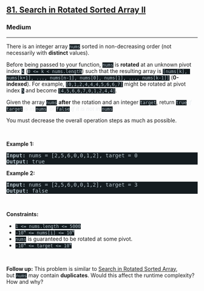 <h2><a href="https://leetcode.com/problems/search-in-rotated-sorted-array-ii/">81. Search in Rotated Sorted Array II</a></h2><h3>Medium</h3><hr><div><p>There is an integer array <code style="background-color: rgb(20, 28, 32) !important; color: rgb(183, 198, 206) !important;">nums</code> sorted in non-decreasing order (not necessarily with <strong>distinct</strong> values).</p>

<p>Before being passed to your function, <code style="background-color: rgb(20, 28, 32) !important; color: rgb(183, 198, 206) !important;">nums</code> is <strong>rotated</strong> at an unknown pivot index <code style="background-color: rgb(20, 28, 32) !important; color: rgb(183, 198, 206) !important;">k</code> (<code style="background-color: rgb(20, 28, 32) !important; color: rgb(183, 198, 206) !important;">0 &lt;= k &lt; nums.length</code>) such that the resulting array is <code style="background-color: rgb(20, 28, 32) !important; color: rgb(183, 198, 206) !important;">[nums[k], nums[k+1], ..., nums[n-1], nums[0], nums[1], ..., nums[k-1]]</code> (<strong>0-indexed</strong>). For example, <code style="background-color: rgb(20, 28, 32) !important; color: rgb(183, 198, 206) !important;">[0,1,2,4,4,4,5,6,6,7]</code> might be rotated at pivot index <code style="background-color: rgb(20, 28, 32) !important; color: rgb(183, 198, 206) !important;">5</code> and become <code style="background-color: rgb(20, 28, 32) !important; color: rgb(183, 198, 206) !important;">[4,5,6,6,7,0,1,2,4,4]</code>.</p>

<p>Given the array <code style="background-color: rgb(20, 28, 32) !important; color: rgb(183, 198, 206) !important;">nums</code> <strong>after</strong> the rotation and an integer <code style="background-color: rgb(20, 28, 32) !important; color: rgb(183, 198, 206) !important;">target</code>, return <code style="background-color: rgb(20, 28, 32) !important; color: rgb(183, 198, 206) !important;">true</code><em style="color: rgb(234, 238, 241) !important;"> if </em><code style="background-color: rgb(20, 28, 32) !important; color: rgb(183, 198, 206) !important;">target</code><em style="color: rgb(234, 238, 241) !important;"> is in </em><code style="background-color: rgb(20, 28, 32) !important; color: rgb(183, 198, 206) !important;">nums</code><em style="color: rgb(234, 238, 241) !important;">, or </em><code style="background-color: rgb(20, 28, 32) !important; color: rgb(183, 198, 206) !important;">false</code><em style="color: rgb(234, 238, 241) !important;"> if it is not in </em><code style="background-color: rgb(20, 28, 32) !important; color: rgb(183, 198, 206) !important;">nums</code><em style="color: rgb(234, 238, 241) !important;">.</em></p>

<p>You must decrease the overall operation steps as much as possible.</p>

<p>&nbsp;</p>
<p><strong class="example">Example 1:</strong></p>
<pre style="background-color: rgb(20, 28, 32) !important; color: rgb(183, 198, 206) !important;"><strong>Input:</strong> nums = [2,5,6,0,0,1,2], target = 0
<strong>Output:</strong> true
</pre><p><strong class="example">Example 2:</strong></p>
<pre style="background-color: rgb(20, 28, 32) !important; color: rgb(183, 198, 206) !important;"><strong>Input:</strong> nums = [2,5,6,0,0,1,2], target = 3
<strong>Output:</strong> false
</pre>
<p>&nbsp;</p>
<p><strong>Constraints:</strong></p>

<ul>
	<li><code style="background-color: rgb(20, 28, 32) !important; color: rgb(183, 198, 206) !important;">1 &lt;= nums.length &lt;= 5000</code></li>
	<li><code style="background-color: rgb(20, 28, 32) !important; color: rgb(183, 198, 206) !important;">-10<sup>4</sup> &lt;= nums[i] &lt;= 10<sup>4</sup></code></li>
	<li><code style="background-color: rgb(20, 28, 32) !important; color: rgb(183, 198, 206) !important;">nums</code> is guaranteed to be rotated at some pivot.</li>
	<li><code style="background-color: rgb(20, 28, 32) !important; color: rgb(183, 198, 206) !important;">-10<sup>4</sup> &lt;= target &lt;= 10<sup>4</sup></code></li>
</ul>

<p>&nbsp;</p>
<p><strong>Follow up:</strong> This problem is similar to&nbsp;<a href="/problems/search-in-rotated-sorted-array/description/" target="_blank" style="transition-property: -border-bottom-color !important; --link-color:rgb(161, 178, 190) !important; --link-color-hover:rgb(180, 193, 203) !important; --link-color-active:rgb(158, 175, 188) !important; --visited-color:rgb(160, 117, 234) !important; --visited-color-hover:rgb(179, 144, 238) !important; --visited-color-active:rgb(157, 113, 234) !important; border-top-color: rgb(92, 119, 133) !important; border-right-color: rgb(92, 119, 133) !important; border-left-color: rgb(92, 119, 133) !important;">Search in Rotated Sorted Array</a>, but&nbsp;<code style="background-color: rgb(20, 28, 32) !important; color: rgb(183, 198, 206) !important;">nums</code> may contain <strong>duplicates</strong>. Would this affect the runtime complexity? How and why?</p>
</div>